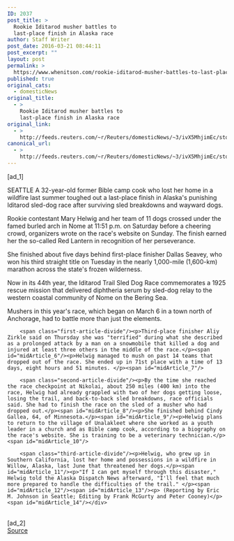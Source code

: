 ```yaml
---
ID: 2037
post_title: >
  Rookie Iditarod musher battles to
  last-place finish in Alaska race
author: Staff Writer
post_date: 2016-03-21 08:44:11
post_excerpt: ""
layout: post
permalink: >
  https://www.whenitson.com/rookie-iditarod-musher-battles-to-last-place-finish-in-alaska-race/
published: true
original_cats:
  - domesticNews
original_title:
  - >
    Rookie Iditarod musher battles to
    last-place finish in Alaska race
original_link:
  - >
    http://feeds.reuters.com/~r/Reuters/domesticNews/~3/ivX5MhjimEc/story01.htm
canonical_url:
  - >
    http://feeds.reuters.com/~r/Reuters/domesticNews/~3/ivX5MhjimEc/story01.htm
---
```

 [ad_1]
<br><div id="articleText">
<span id="midArticle_start"/>

<span id="midArticle_0"/><span class="focusParagraph" readability="4"><p><span class="articleLocation">SEATTLE</span> A 32-year-old former Bible camp cook who lost her home in a wildfire last summer toughed out a last-place finish in Alaska's punishing Iditarod sled-dog race after surviving sled breakdowns and wayward dogs.</p></span><span id="midArticle_1"/><p>Rookie contestant Mary Helwig and her team of 11 dogs crossed under the famed burled arch in Nome at 11:51 p.m. on Saturday before a cheering crowd, organizers wrote on the race's website on Sunday. The finish earned her the so-called Red Lantern in recognition of her perseverance.</p><span id="midArticle_2"/><p>She finished about five days behind first-place finisher Dallas Seavey, who won his third straight title on Tuesday in the nearly 1,000-mile (1,600-km) marathon across the state's frozen wilderness.</p><span id="midArticle_3"/><p>Now in its 44th year, the Iditarod Trail Sled Dog Race commemorates a 1925 rescue mission that delivered diphtheria serum by sled-dog relay to the western coastal community of Nome on the Bering Sea.</p><span id="midArticle_4"/><p>Mushers in this year's race, which began on March 6 in a town north of Anchorage, had to battle more than just the elements. </p><span id="midArticle_5"/>
        
        <span class="first-article-divide"/><p>Third-place finisher Aliy Zirkle said on Thursday she was "terrified" during what she described as a prolonged attack by a man on a snowmobile that killed a dog and injured at least three others in the middle of the race.</p><span id="midArticle_6"/><p>Helwig managed to mush on past 14 teams that dropped out of the race. She ended up in 71st place with a time of 13 days, eight hours and 51 minutes. </p><span id="midArticle_7"/>
        
        <span class="second-article-divide"/><p>By the time she reached the race checkpoint at Nikolai, about 250 miles (400 km) into the race, Helwig had already grappled with two of her dogs getting loose, losing the trail, and back-to-back sled breakdowns, race officials said. She had to finish the race on the sled of a musher who had dropped out.</p><span id="midArticle_8"/><p>She finished behind Cindy Gallea, 64, of Minnesota.</p><span id="midArticle_9"/><p>Helwig plans to return to the village of Unalakleet where she worked as a youth leader in a church and as Bible camp cook, according to a biography on the race's website. She is training to be a veterinary technician.</p><span id="midArticle_10"/>
        
        <span class="third-article-divide"/><p>Helwig, who grew up in Southern California, lost her home and possessions in a wildfire in Willow, Alaska, last June that threatened her dogs.</p><span id="midArticle_11"/><p>"If I can get myself through this disaster," Helwig told the Alaska Dispatch News afterward, "I'll feel that much more prepared to handle the difficulties of the trail." </p><span id="midArticle_12"/><span id="midArticle_13"/><p> (Reporting by Eric M. Johnson in Seattle; Editing by Frank McGurty and Peter Cooney)</p><span id="midArticle_14"/></div>
<br>[ad_2]
<br><a href="http://feeds.reuters.com/~r/Reuters/domesticNews/~3/ivX5MhjimEc/story01.htm">Source </a>